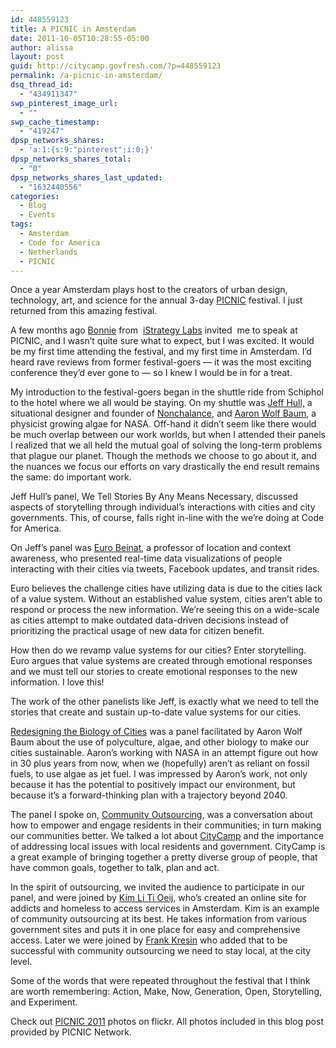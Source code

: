 ```yaml
---
id: 448559123
title: A PICNIC in Amsterdam
date: 2011-10-05T10:28:55-05:00
author: alissa
layout: post
guid: http://citycamp.govfresh.com/?p=448559123
permalink: /a-picnic-in-amsterdam/
dsq_thread_id:
  - "434911347"
swp_pinterest_image_url:
  - ""
swp_cache_timestamp:
  - "419247"
dpsp_networks_shares:
  - 'a:1:{s:9:"pinterest";i:0;}'
dpsp_networks_shares_total:
  - "0"
dpsp_networks_shares_last_updated:
  - "1632440556"
categories:
  - Blog
  - Events
tags:
  - Amsterdam
  - Code for America
  - Netherlands
  - PICNIC
---
```

Once a year Amsterdam plays host to the creators of urban design, technology, art, and science for the annual 3-day [PICNIC](http://www.picnicnetwork.org/news "PICNIC news") festival. I just returned from this amazing festival.

A few months ago [Bonnie](http://www.istrategylabs.com/about/core-team/) from  [iStrategy Labs](http://www.istrategylabs.com/) invited  me to speak at PICNIC, and I wasn’t quite sure what to expect, but I was excited. It would be my first time attending the festival, and my first time in Amsterdam. I’d heard rave reviews from former festival-goers &#8212; it was the most exciting conference they’d ever gone to &#8212; so I knew I would be in for a treat.

My introduction to the festival-goers began in the shuttle ride from Schiphol to the hotel where we all would be staying. On my shuttle was [Jeff Hull,](http://www.picnicnetwork.org/jeff-hull) a situational designer and founder of [Nonchalance](http://nonchalance.com/), and [Aaron Wolf Baum](http://www.picnicnetwork.org/aaron-wolf-baum), a physicist growing algae for NASA. Off-hand it didn’t seem like there would be much overlap between our work worlds, but when I attended their panels I realized that we all held the mutual goal of solving the long-term problems that plague our planet. Though the methods we choose to go about it, and the nuances we focus our efforts on vary drastically the end result remains the same: do important work.

Jeff Hull’s panel, We Tell Stories By Any Means Necessary, discussed aspects of storytelling through individual&#8217;s interactions with cities and city governments. This, of course, falls right in-line with the we’re doing at Code for America.

On Jeff&#8217;s panel was <a title="Euro Beinat" href="http://www.picnicnetwork.org/euro-beinat" target="_blank">Euro Beinat</a>, a professor of location and context awareness, who presented real-time data visualizations of people interacting with their cities via tweets, Facebook updates, and transit rides.

Euro believes the challenge cities have utilizing data is due to the cities lack of a value system. Without an established value system, cities aren’t able to respond or process the new information. We’re seeing this on a wide-scale as cities attempt to make outdated data-driven decisions instead of prioritizing the practical usage of new data for citizen benefit.

How then do we revamp value systems for our cities? Enter storytelling. Euro argues that value systems are created through emotional responses and we must tell our stories to create emotional responses to the new information. I love this!

The work of the other panelists like Jeff, is exactly what we need to tell the stories that create and sustain up-to-date value systems for our cities.

[Redesigning the Biology of Cities](http://www.picnicnetwork.org/conference_sessions/169) was a panel facilitated by Aaron Wolf Baum about the use of polyculture, algae, and other biology to make our cities sustainable. Aaron’s working with NASA in an attempt figure out how in 30 plus years from now, when we (hopefully) aren’t as reliant on fossil fuels, to use algae as jet fuel. I was impressed by Aaron’s work, not only because it has the potential to positively impact our environment, but because it’s a forward-thinking plan with a trajectory beyond 2040.

The panel I spoke on, [Community Outsourcing](http://www.picnicnetwork.org/conference_sessions/142), was a conversation about how to empower and engage residents in their communities; in turn making our communities better. We talked a lot about [CityCamp](http://citycamp.govfresh.com/) and the importance of addressing local issues with local residents and government. CityCamp is a great example of bringing together a pretty diverse group of people, that have common goals, together to talk, plan and act.

In the spirit of outsourcing, we invited the audience to participate in our panel, and were joined by [Kim Li Ti Oeij,](http://www.linkedin.com/profile/view?id=15286374&trk=tyah) who’s created an online site for addicts and homeless to access services in Amsterdam. Kim is an example of community outsourcing at its best. He takes information from various government sites and puts it in one place for easy and comprehensive access. Later we were joined by [Frank Kresin](http://www.picnicnetwork.org/frank-kresin) who added that to be successful with community outsourcing we need to stay local, at the city level.

Some of the words that were repeated throughout the festival that I think are worth remembering: Action, Make, Now, Generation, Open, Storytelling, and Experiment.

Check out [PICNIC 2011](http://www.flickr.com/photos/crossmediaweek/collections/72157626942720161/) photos on flickr. All photos included in this blog post provided by PICNIC Network.